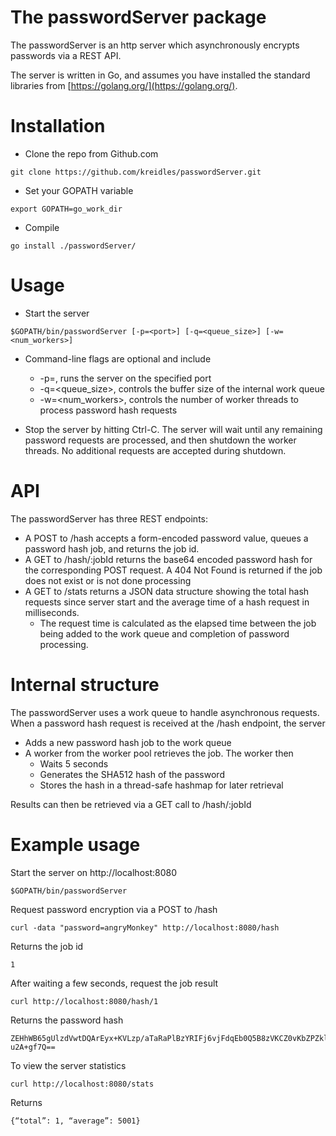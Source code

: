 The passwordServer package
=========================

The passwordServer is an http server which asynchronously encrypts passwords via a REST API.

The server is written in Go, and assumes you have installed the standard libraries from [https://golang.org/](https://golang.org/).

# Installation

* Clone the repo from Github.com

```
git clone https://github.com/kreidles/passwordServer.git
```

* Set your GOPATH variable

```
export GOPATH=go_work_dir
```

* Compile

```
go install ./passwordServer/
```

# Usage

* Start the server

```
$GOPATH/bin/passwordServer [-p=<port>] [-q=<queue_size>] [-w=<num_workers>]
```

* Command-line flags are optional and include
   * -p=<port>, runs the server  on the specified port
   * -q=<queue_size>, controls the buffer size of the internal work queue
   * -w=<num_workers>, controls the number of worker threads to process password hash requests

* Stop the server by hitting Ctrl-C.  The server will wait until any remaining password requests are processed, and then shutdown the worker threads.  No additional requests are accepted during shutdown.


# API

The passwordServer has three REST endpoints:

* A POST to /hash accepts a form-encoded password value, queues a password hash job, and returns the job id.  
* A GET to /hash/:jobId returns the base64 encoded password hash for the corresponding POST request.  A 404 Not Found is returned if the job does not exist or is not done processing
* A GET to /stats returns a JSON data structure showing the total hash requests since server start and the average time of a hash request in milliseconds.
    * The request time is calculated as the elapsed time between the job being added to the work queue and completion of password processing.

# Internal structure

The passwordServer uses a work queue to handle asynchronous requests.  When a password hash request is received at the /hash endpoint, the server

* Adds a new password hash job to the work queue
* A worker from the worker pool retrieves the job.  The worker then
   * Waits 5 seconds
   * Generates the SHA512 hash of the password
   * Stores the hash in a thread-safe hashmap for later retrieval
   
Results can then be retrieved via a GET call to /hash/:jobId


# Example usage

Start the server on http://localhost:8080

```
$GOPATH/bin/passwordServer
```

Request password encryption via a POST to /hash

```
curl -data "password=angryMonkey" http://localhost:8080/hash
```

Returns the job id

```
1
```

After waiting a few seconds, request the job result

```
curl http://localhost:8080/hash/1
```

Returns the password hash

```
ZEHhWB65gUlzdVwtDQArEyx+KVLzp/aTaRaPlBzYRIFj6vjFdqEb0Q5B8zVKCZ0vKbZPZklJz0Fd7s
u2A+gf7Q==
```

To view the server statistics

```
curl http://localhost:8080/stats
```

Returns

```
{“total”: 1, “average”: 5001}
```

